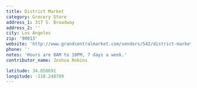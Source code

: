 ```yaml
---
title: District Market
category: Grocery Store
address_1: 317 S. Broadway
address_2: ''
city: Los Angeles
zip: '90013'
website: 'http://www.grandcentralmarket.com/vendors/542/district-market'
phone: ''
notes: 'Hours are 8AM to 10PM, 7 days a week.'
contributor_name: Joshua Robins

latitude: 34.050691
longitude: -118.248789
---
```


